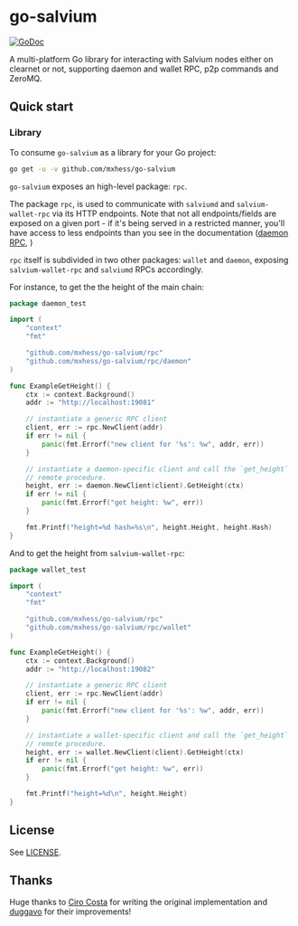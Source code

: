 # go-salvium

[![GoDoc](https://img.shields.io/static/v1?label=godoc&message=reference&color=blue)](https://pkg.go.dev/github.com/mxhess/go-salvium)


A multi-platform Go library for interacting with Salvium nodes
either on clearnet or not, supporting daemon and wallet RPC,
p2p commands and ZeroMQ.

## Quick start

### Library

To consume `go-salvium` as a library for your Go project:

```bash
go get -u -v github.com/mxhess/go-salvium
```

`go-salvium` exposes an high-level package: `rpc`.

The package `rpc`, is used to communicate with `salviumd` and `salvium-wallet-rpc` via its HTTP
endpoints. Note that not all endpoints/fields are exposed on a given port - if
it's being served in a restricted manner, you'll have access to less endpoints
than you see in the documentation
([daemon RPC](https://docs.salvium.io/THE%20PROTOCOL/Daemon%20RPC), )

`rpc` itself is subdivided in two other packages: `wallet` and `daemon`, exposing `salvium-wallet-rpc` and `salviumd` RPCs accordingly.

For instance, to get the the height of the main chain:

```go
package daemon_test

import (
	"context"
	"fmt"

	"github.com/mxhess/go-salvium/rpc"
	"github.com/mxhess/go-salvium/rpc/daemon"
)

func ExampleGetHeight() {
	ctx := context.Background()
	addr := "http://localhost:19081"

	// instantiate a generic RPC client
	client, err := rpc.NewClient(addr)
	if err != nil {
		panic(fmt.Errorf("new client for '%s': %w", addr, err))
	}

	// instantiate a daemon-specific client and call the `get_height`
	// remote procedure.
	height, err := daemon.NewClient(client).GetHeight(ctx)
	if err != nil {
		panic(fmt.Errorf("get height: %w", err))
	}

	fmt.Printf("height=%d hash=%s\n", height.Height, height.Hash)
}
```

And to get the height from `salvium-wallet-rpc`:
```go
package wallet_test

import (
	"context"
	"fmt"

	"github.com/mxhess/go-salvium/rpc"
	"github.com/mxhess/go-salvium/rpc/wallet"
)

func ExampleGetHeight() {
	ctx := context.Background()
	addr := "http://localhost:19082"

	// instantiate a generic RPC client
	client, err := rpc.NewClient(addr)
	if err != nil {
		panic(fmt.Errorf("new client for '%s': %w", addr, err))
	}

	// instantiate a wallet-specific client and call the `get_height`
	// remote procedure.
	height, err := wallet.NewClient(client).GetHeight(ctx)
	if err != nil {
		panic(fmt.Errorf("get height: %w", err))
	}

	fmt.Printf("height=%d\n", height.Height)
}
```

## License

See [LICENSE](./LICENSE).


## Thanks

Huge thanks to [Ciro Costa](https://github.com/cirocosta/go-monero) for writing the original implementation and [duggavo](https://github.com/duggavo/go-monero) for their improvements!
